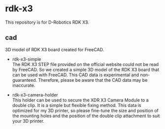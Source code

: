 # rdk-x3

This repository is for D-Robotics RDK X3.

## cad
3D model of RDK X3 board created for FreeCAD.

- rdk-x3-simple  
The RDK X3 STEP file provided on the official website could not be read by FreeCAD. So we created a simple 3D model of the RDK X3 board that can be used with FreeCAD.
This CAD data is experimental and non-guaranteed. Therefore, please be aware that the CAD data may be inaccurate.

- rdk-x3-camera-holder  
This holder can be used to secure the XDR X3 Camera Module to a double clip. It is a simple but flexible fixing method. This data is optimized for my 3D printer, so please fine-tune the size and position of the mounting holes and the position of the double clip attachment to suit your 3D printer.